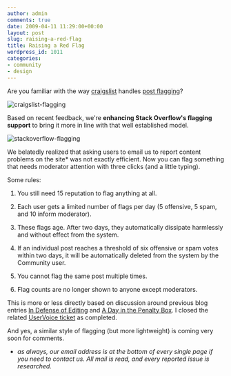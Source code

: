 ```yaml
---
author: admin
comments: true
date: 2009-04-11 11:29:00+00:00
layout: post
slug: raising-a-red-flag
title: Raising a Red Flag
wordpress_id: 1011
categories:
- community
- design
---
```



Are you familiar with the way [craigslist](http://craigslist.org) handles [post flagging](http://www.craigslist.org/about/help/flags_and_community_moderation)?



![craigslist-flagging](http://blog.stackoverflow.com/wp-content/uploads/craigslist-flagging.png)



Based on recent feedback, we're **enhancing Stack Overflow's flagging support** to bring it more in line with that well established model.



![stackoverflow-flagging](http://blog.stackoverflow.com/wp-content/uploads/stackoverflow-flagging.png)



We belatedly realized that asking users to email us to report content problems on the site* was not exactly efficient. Now you can flag something that needs moderator attention with three clicks (and a little typing).



Some rules:







  1. You still need 15 reputation to flag anything at all.

  2. Each user gets a limited number of flags per day (5 offensive, 5 spam, and 10 inform moderator).

  3. These flags age. After two days, they automatically dissipate harmlessly and without effect from the system.

  4. If an individual post reaches a threshold of six offensive or spam votes within two days, it will be automatically deleted from the system by the Community user.

  5. You cannot flag the same post multiple times.

  6. Flag counts are no longer shown to anyone except moderators.




This is more or less directly based on discussion around previous blog entries [In Defense of Editing](http://blog.stackoverflow.com/2009/04/in-defense-of-editing/) and [A Day in the Penalty Box](http://blog.stackoverflow.com/2009/04/a-day-in-the-penalty-box/). I closed the related [UserVoice ticket](http://stackoverflow.uservoice.com/pages/general/suggestions/159703-allow-for-reporting-of-content-and-users-to-mods-and-or-team) as completed.



And yes, a similar style of flagging (but more lightweight) is coming very soon for comments.



* _as always, our email address is at the bottom of every single page if you need to contact us. All mail is read, and every reported issue is researched._

